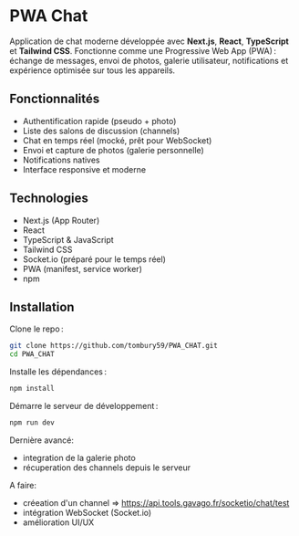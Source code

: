 # PWA Chat

Application de chat moderne développée avec **Next.js**, **React**, **TypeScript** et **Tailwind CSS**. Fonctionne comme une Progressive Web App (PWA) : échange de messages, envoi de photos, galerie utilisateur, notifications et expérience optimisée sur tous les appareils.

## Fonctionnalités

- Authentification rapide (pseudo + photo)
- Liste des salons de discussion (channels)
- Chat en temps réel (mocké, prêt pour WebSocket)
- Envoi et capture de photos (galerie personnelle)
- Notifications natives
- Interface responsive et moderne

## Technologies

- Next.js (App Router)
- React
- TypeScript & JavaScript
- Tailwind CSS
- Socket.io (préparé pour le temps réel)
- PWA (manifest, service worker)
- npm

## Installation

Clone le repo :

```bash
git clone https://github.com/tombury59/PWA_CHAT.git
cd PWA_CHAT
```
Installe les dépendances :

```bash
npm install
```

Démarre le serveur de développement :

```bash
npm run dev
```


Dernière avancé:
- integration de la galerie photo
- récuperation des channels depuis le serveur

A faire:
- créeation d'un channel => https://api.tools.gavago.fr/socketio/chat/test
- intégration WebSocket (Socket.io)
- amélioration UI/UX